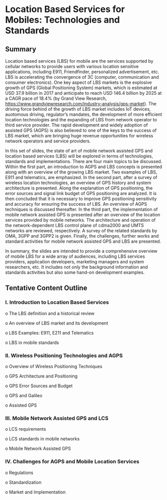 # Location Based Services for Mobiles: Technologies and Standards

## Summary

Location based services (LBS) for mobile are the services supported by cellular networks to provide users with various location sensitive applications, including E911, Friendfinder, personalized advertisement, etc. LBS is accelerating the convergence of 3C (computer, communication and consumer electronics). One key aspect of LBS markets is the explosive growth of GPS (Global Positioning System) markets, which is estimated at USD 37.9 billion in 2017 and anticipate to reach USD 146.4 billion by 2025 at a CAGR pace of 18.4% (by Grand View Research, https://www.grandviewresearch.com/industry-analysis/gps-market). The driving force behind of the growth of LBS market includes IoT devices, auotomous driving, regulator’s mandates, the development of more efficient location technologies and the expanding of LBS from network operator to third service provider. The rapid development and widely adoption of assisted GPS (AGPS) is also believed to one of the keys to the success of LBS market, which are bringing huge revenue opportunities for wireless network operators and service providers.

In this set of slides, the state of art of mobile network assisted GPS and location based services (LBS) will be explored in terms of technologies, standards and implementations. There are four main topics to be discussed. Within the first part, an introduction to AGPS and LBS concepts is presented along with an overview of the growing LBS market. Two examples of LBS, E911 and telematics, are emphasized. In the second part, after a survey of wireless location technologies, an overview of GPS history and system architecture is presented. Along the explanation of GPS positioning, the error sources and signal link budget of GPS positioning are analyzed. It is then concluded that it is necessary to improve GPS positioning sensitivity and accuracy for ensuring the success of LBS.  An overview of AGPS techniques is discussed thereafter. In the third part, the implementation of mobile network assisted GPS is presented after an overview of the location services provided by mobile networks. The architecture and operation of the network-dependent LBS control plane of cdma2000 and UMTS networks are reviewed, respectively. A survey of the related standards by OMA, 3GPP and 3GPP2 is given. Finally, the challenges, further works and standard activities for mobile network assisted GPS and LBS are presented.

In summary, the slides are intended to provide a comprehensive overview of mobile LBS for a wide array of audiences, including LBS services providers, application developers, marketing managers and system researchers, etc. It includes not only the background information and standards activities but also some hand-on development examples.


##	Tentative Content Outline 

### I.	Introduction to Location Based Services

  o	The LBS definition and a historical review

  o	An overview of LBS market and its development

  o	LBS Examples: E911, E211 and Telematics

  o	LBS in mobile standards

### II.	Wireless Positioning Technologies and AGPS

  o	Overview of  Wireless Positioning Techniques

  o	GPS Architecture and Positioning

  o	GPS Error Sources and Budget 

  o	GPS and Galileo

  o	Assisted GPS

### III.	Mobile Network Assisted GPS and LCS

  o	LCS requirements

  o	LCS standards in mobile networks

  o	Mobile Network Assisted GPS

### IV.	Challenges for AGPS and Mobile Location Services

  o	Regulations

  o	Standardization

  o	Market and Implementation
